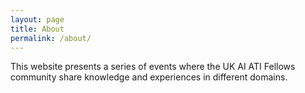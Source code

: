 ```yaml
---
layout: page
title: About
permalink: /about/
---
```


This website presents a series of events where the UK AI ATI Fellows community share knowledge and experiences in different domains.
